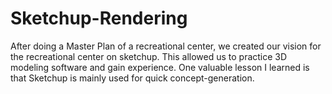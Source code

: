 # Sketchup-Rendering
After doing a Master Plan of a recreational center, we created our vision for the recreational center on sketchup. This allowed us to practice 3D modeling software and gain experience. One valuable lesson I learned is that Sketchup is mainly used for quick concept-generation. 
